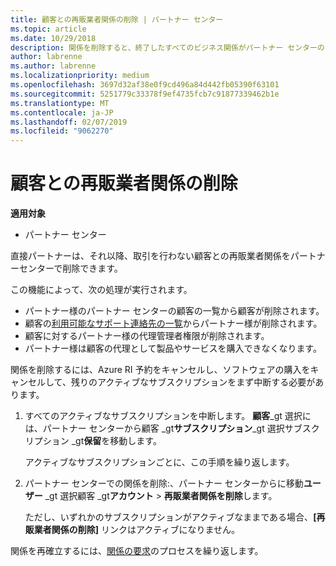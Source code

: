 ```yaml
---
title: 顧客との再販業者関係の削除 | パートナー センター
ms.topic: article
ms.date: 10/29/2018
description: 関係を削除すると、終了したすべてのビジネス関係がパートナー センターのビューから削除されます。
author: labrenne
ms.author: labrenne
ms.localizationpriority: medium
ms.openlocfilehash: 3697d32af38e0f9cd496a84d442fb05390f63101
ms.sourcegitcommit: 5251779c33378f9ef4735fcb7c91877339462b1e
ms.translationtype: MT
ms.contentlocale: ja-JP
ms.lasthandoff: 02/07/2019
ms.locfileid: "9062270"
---
```

# <a name="remove-a-reseller-relationship-with-a-customer"></a>顧客との再販業者関係の削除

**適用対象**

-   パートナー センター

直接パートナーは、それ以降、取引を行わない顧客との再販業者関係をパートナーセンターで削除できます。 

この機能によって、次の処理が実行されます。
*  パートナー様のパートナー センターの顧客の一覧から顧客が削除されます。
*  顧客の[利用可能なサポート連絡先の一覧](assign-support-contacts.md)からパートナー様が削除されます。
*  顧客に対するパートナー様の代理管理者権限が削除されます。
*  パートナー様は顧客の代理として製品やサービスを購入できなくなります。

関係を削除するには、Azure RI 予約をキャンセルし、ソフトウェアの購入をキャンセルして、残りのアクティブなサブスクリプションをまず中断する必要があります。
1. すべてのアクティブなサブスクリプションを中断します。 **顧客**_gt 選択には、パートナー センターから顧客 _gt**サブスクリプション**_gt 選択サブスクリプション _gt**保留**を移動します。 

   アクティブなサブスクリプションごとに、この手順を繰り返します。

2. パートナー センターでの関係を削除:、パートナー センターからに移動**ユーザー** _gt 選択顧客 _gt**アカウント** > **再販業者関係を削除**します。

   ただし、いずれかのサブスクリプションがアクティブなままである場合、**[再販業者関係の削除]** リンクはアクティブになりません。 

関係を再確立するには、[関係の要求](request-a-relationship-with-a-customer.md)のプロセスを繰り返します。
